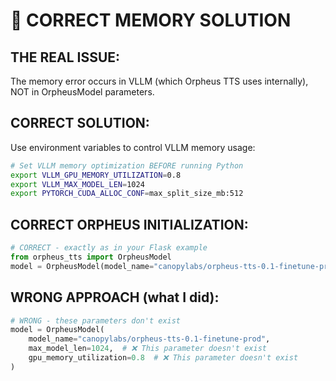 # 🧠 **CORRECT MEMORY SOLUTION**

## **THE REAL ISSUE:**
The memory error occurs in VLLM (which Orpheus TTS uses internally), NOT in OrpheusModel parameters.

## **CORRECT SOLUTION:**
Use environment variables to control VLLM memory usage:

```bash
# Set VLLM memory optimization BEFORE running Python
export VLLM_GPU_MEMORY_UTILIZATION=0.8
export VLLM_MAX_MODEL_LEN=1024
export PYTORCH_CUDA_ALLOC_CONF=max_split_size_mb:512
```

## **CORRECT ORPHEUS INITIALIZATION:**
```python
# CORRECT - exactly as in your Flask example
from orpheus_tts import OrpheusModel
model = OrpheusModel(model_name="canopylabs/orpheus-tts-0.1-finetune-prod")
```

## **WRONG APPROACH (what I did):**
```python
# WRONG - these parameters don't exist
model = OrpheusModel(
    model_name="canopylabs/orpheus-tts-0.1-finetune-prod",
    max_model_len=1024,  # ❌ This parameter doesn't exist
    gpu_memory_utilization=0.8  # ❌ This parameter doesn't exist
)
```